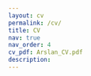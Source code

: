 ```yaml
---
layout: cv
permalink: /cv/
title: CV
nav: true
nav_order: 4
cv_pdf: Arslan_CV.pdf
description: 
---
```

